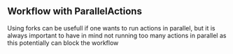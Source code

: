 ## Workflow with ParallelActions 

Using forks can be usefull if one wants to run actions in parallel, but it is always important to have in mind not running too many actions in parallel
as this potentially can block the workflow